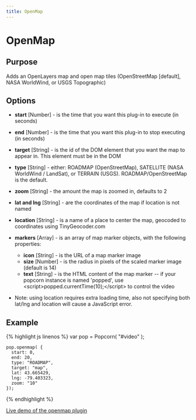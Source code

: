 ```yaml
---
title: OpenMap
---
```

# OpenMap #

## Purpose ##

Adds an OpenLayers map and open map tiles (OpenStreetMap \[default\], NASA WorldWind, or USGS Topographic)

## Options ##

* **start** \[Number\] - is the time that you want this plug-in to execute (in seconds)
* **end** \[Number\] - is the time that you want this plug-in to stop executing (in seconds)
* **target** \[String\] - is the id of the DOM element that you want the map to appear in. This element must be in the DOM
* **type** \[String\] - either: ROADMAP (OpenStreetMap), SATELLITE (NASA WorldWind / LandSat), or TERRAIN (USGS).  ROADMAP/OpenStreetMap is the default.
* **zoom** \[String\] - the amount the map is zoomed in, defaults to 2
* **lat and lng** \[String\] - are the coordinates of the map if location is not named
* **location** \[String\] - is a name of a place to center the map, geocoded to coordinates using TinyGeocoder.com
* **markers** \[Array\] - is an array of map marker objects, with the following properties:
  * **icon** \[String\] - is the URL of a map marker image
  * **size** \[Number\] - is the radius in pixels of the scaled marker image (default is 14)
  * **text** \[String\] - is the HTML content of the map marker -- if your popcorn instance is named 'popped', use &lt;script&gt;popped.currentTime(10);&lt;/script&gt; to control the video

* Note: using location requires extra loading time, also not specifying both lat/lng and location will cause a JavaScript error.

## Example ##

{% highlight js linenos %}
    var pop = Popcorn( "#video" );

    pop.openmap( {
      start: 0,
      end: 20,
      type: "ROADMAP",
      target: "map",
      lat: 43.665429,
      lng: -79.403323,
      zoom: "10"
    });
{% endhighlight %}

[Live demo of the openmap plugin](http://jsfiddle.net/popcornjs/NKtvy/)
